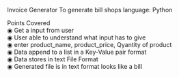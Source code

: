 Invoice Generator
To generate bill shops
language: Python

Points Covered<br>
◉ Get a input from user<br>
◉ User able to understand what input has to give<br>
◉ enter product_name, product_price, Qyantity of product<br>
◉ Data append to a list in a Key-Value pair format<br>
◉ Data stores in text File Format <br>
◉ Generated file is in text format looks like a bill<br>
